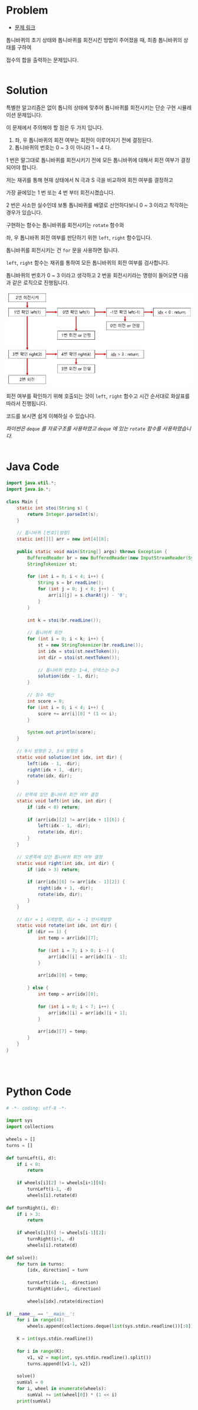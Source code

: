 # Problem
- [문제 링크](https://www.acmicpc.net/problem/14891)

톱니바퀴의 초기 상태와 톱니바퀴를 회전시킨 방법이 주어졌을 때, 최종 톱니바퀴의 상태를 구하여

접수의 합을 출력하는 문제입니다.
<br>
<br>

# Solution
특별한 알고리즘은 없이 톱니의 상태에 맞추어 톱니바퀴를 회전시키는 단순 구현 시뮬레이션 문제입니다.

이 문제에서 주의해야 할 점은 두 가지 입니다.

1. 좌, 우 톱니바퀴의 회전 여부는 회전이 이루어지기 전에 결정된다.
2. 톱니바퀴의 번호는 0 ~ 3 이 아니라 1 ~ 4 다.

1 번은 말그대로 톱니바퀴를 회전시키기 전에 모든 톱니바퀴에 대해서 회전 여부가 결정되어야 합니다.

저는 재귀를 통해 현재 상태에서 N 극과 S 극을 비교하여 회전 여부를 결정하고 

가장 끝에있는 1 번 또는 4 번 부터 회전시켰습니다.

2 번은 사소한 실수인데 보통 톱니바퀴를 배열로 선언하다보니 0 ~ 3 이라고 착각하는 경우가 있습니다.

구현하는 함수는 톱니바퀴를 회전시키는 `rotate` 함수와 

좌, 우 톱니바퀴 회전 여부를 판단하기 위한 `left`, `right` 함수입니다.

톱니바퀴를 회전시키는 건 `for` 문을 사용하면 됩니다.

`left`, `right` 함수는 재귀를 통하여 모든 톱니바퀴의 회전 여부를 검사합니다.

톱니바퀴의 번호가 0 ~ 3 이라고 생각하고 2 번을 회전시키라는 명령이 들어오면 다음과 같은 로직으로 진행됩니다.

![example](./image/boj_14891.png)

회전 여부를 확인하기 위해 호출되는 것이 `left`, `right` 함수고 시간 순서대로 화살표를 따라서 진행됩니다.

코드를 보시면 쉽게 이해하실 수 있습니다.

*파이썬은 `deque` 를 자료구조를 사용하였고 `deque` 에 있는 `rotate` 함수를 사용하였습니다.*
<br>
<br>

# Java Code
```java
import java.util.*;
import java.io.*;

class Main {
    static int stoi(String s) {
        return Integer.parseInt(s);
    }

    // 톱니바퀴 [번호][방향]
    static int[][] arr = new int[4][8];

    public static void main(String[] args) throws Exception {
        BufferedReader br = new BufferedReader(new InputStreamReader(System.in));
        StringTokenizer st;

        for (int i = 0; i < 4; i++) {
            String s = br.readLine();
            for (int j = 0; j < 8; j++) {
                arr[i][j] = s.charAt(j) - '0';
            }
        }

        int k = stoi(br.readLine());

        // 톱니바퀴 회전
        for (int i = 0; i < k; i++) {
            st = new StringTokenizer(br.readLine());
            int idx = stoi(st.nextToken());
            int dir = stoi(st.nextToken());

            // 톱니바퀴 번호는 1~4, 인덱스는 0~3
            solution(idx - 1, dir);
        }

        // 점수 계산
        int score = 0;
        for (int i = 0; i < 4; i++) {
            score += arr[i][0] * (1 << i);
        }

        System.out.println(score);
    }

    // 9시 방향은 2, 3시 방향은 6
    static void solution(int idx, int dir) {
        left(idx - 1, -dir);
        right(idx + 1, -dir);
        rotate(idx, dir);
    }

    // 왼쪽에 있던 톱니바퀴 회전 여부 결정
    static void left(int idx, int dir) {
        if (idx < 0) return;

        if (arr[idx][2] != arr[idx + 1][6]) {
            left(idx - 1, -dir);
            rotate(idx, dir);
        }
    }

    // 오른쪽에 있던 톱니바퀴 회전 여부 결정
    static void right(int idx, int dir) {
        if (idx > 3) return;

        if (arr[idx][6] != arr[idx - 1][2]) {
            right(idx + 1, -dir);
            rotate(idx, dir);
        }
    }

    // dir = 1 시계방향, dir = -1 반시계방향
    static void rotate(int idx, int dir) {
        if (dir == 1) {
            int temp = arr[idx][7];

            for (int i = 7; i > 0; i--) {
                arr[idx][i] = arr[idx][i - 1];
            }

            arr[idx][0] = temp;

        } else {
            int temp = arr[idx][0];

            for (int i = 0; i < 7; i++) {
                arr[idx][i] = arr[idx][i + 1];
            }

            arr[idx][7] = temp;
        }
    }
}
```
<br>
<br>

# Python Code
```python
# -*- coding: utf-8 -*-
 
import sys
import collections
 
wheels = []
turns = []
 
def turnLeft(i, d):
    if i < 0:
        return
 
    if wheels[i][2] != wheels[i+1][6]:
        turnLeft(i-1, -d)
        wheels[i].rotate(d)
 
def turnRight(i, d):
    if i > 3:
        return
 
    if wheels[i][6] != wheels[i-1][2]:
        turnRight(i+1, -d)
        wheels[i].rotate(d)
 
def solve():
    for turn in turns:
        [idx, direction] = turn
        
        turnLeft(idx-1, -direction)
        turnRight(idx+1, -direction)
 
        wheels[idx].rotate(direction)
 
if __name__ == '__main__':
    for i in range(4):
        wheels.append(collections.deque(list(sys.stdin.readline())[:8]))
 
    K = int(sys.stdin.readline())
 
    for i in range(K):
        v1, v2 = map(int, sys.stdin.readline().split())
        turns.append([v1-1, v2])
 
    solve()
    sumVal = 0
    for i, wheel in enumerate(wheels):
        sumVal += int(wheel[0]) * (1 << i)
    print(sumVal)
```